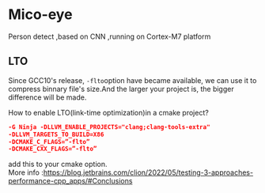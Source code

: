 # Mico-eye
Person detect ,based on CNN ,running on Cortex-M7 platform  
## LTO
Since GCC10's release, ```-flto```option have became available, we can use it to compress binnary file's size.And the larger your project is, the bigger difference will be made.  

How to enable LTO(link-time optimization)in a cmake project?  
```cmake
-G Ninja -DLLVM_ENABLE_PROJECTS="clang;clang-tools-extra" 
-DLLVM_TARGETS_TO_BUILD=X86 
-DCMAKE_C_FLAGS=”-flto” 
-DCMAKE_CXX_FLAGS=”-flto”
```
add this to your cmake option.  
More info :https://blog.jetbrains.com/clion/2022/05/testing-3-approaches-performance-cpp_apps/#Conclusions
